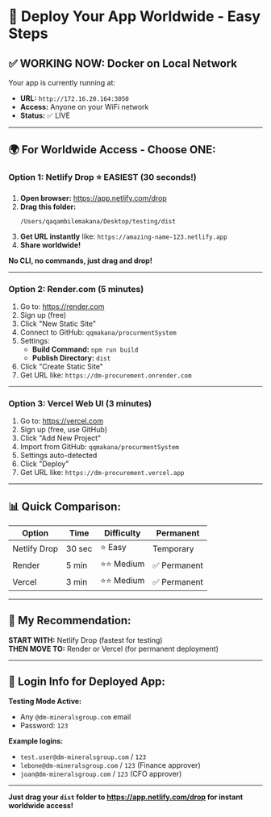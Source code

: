 # 🚀 Deploy Your App Worldwide - Easy Steps

## ✅ **WORKING NOW: Docker on Local Network**

Your app is currently running at:
- **URL:** `http://172.16.20.164:3050`
- **Access:** Anyone on your WiFi network
- **Status:** ✅ LIVE

---

## 🌍 **For Worldwide Access - Choose ONE:**

### **Option 1: Netlify Drop** ⭐ EASIEST (30 seconds!)

1. **Open browser:** https://app.netlify.com/drop
2. **Drag this folder:**
   ```
   /Users/qaqambilemakana/Desktop/testing/dist
   ```
3. **Get URL instantly** like: `https://amazing-name-123.netlify.app`
4. **Share worldwide!**

**No CLI, no commands, just drag and drop!**

---

### **Option 2: Render.com** (5 minutes)

1. Go to: https://render.com
2. Sign up (free)
3. Click "New Static Site"
4. Connect to GitHub: `qqmakana/procurmentSystem`
5. Settings:
   - **Build Command:** `npm run build`
   - **Publish Directory:** `dist`
6. Click "Create Static Site"
7. Get URL like: `https://dm-procurement.onrender.com`

---

### **Option 3: Vercel Web UI** (3 minutes)

1. Go to: https://vercel.com
2. Sign up (free, use GitHub)
3. Click "Add New Project"
4. Import from GitHub: `qqmakana/procurmentSystem`
5. Settings auto-detected
6. Click "Deploy"
7. Get URL like: `https://dm-procurement.vercel.app`

---

## 📊 **Quick Comparison:**

| Option | Time | Difficulty | Permanent |
|--------|------|------------|-----------|
| Netlify Drop | 30 sec | ⭐ Easy | Temporary |
| Render | 5 min | ⭐⭐ Medium | ✅ Permanent |
| Vercel | 3 min | ⭐⭐ Medium | ✅ Permanent |

---

## 🎯 **My Recommendation:**

**START WITH:** Netlify Drop (fastest for testing)  
**THEN MOVE TO:** Render or Vercel (for permanent deployment)

---

## 🔗 **Login Info for Deployed App:**

**Testing Mode Active:**
- Any `@dm-mineralsgroup.com` email
- Password: `123`

**Example logins:**
- `test.user@dm-mineralsgroup.com` / `123`
- `lebone@dm-mineralsgroup.com` / `123` (Finance approver)
- `joan@dm-mineralsgroup.com` / `123` (CFO approver)

---

**Just drag your `dist` folder to https://app.netlify.com/drop for instant worldwide access!**

